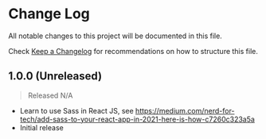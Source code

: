 # Change Log

All notable changes to this project will be documented in this file.

Check [Keep a Changelog](http://keepachangelog.com/) for recommendations on how to structure this file.


## 1.0.0 (Unreleased)
> Released N/A

* Learn to use Sass in React JS, see https://medium.com/nerd-for-tech/add-sass-to-your-react-app-in-2021-here-is-how-c7260c323a5a
* Initial release
